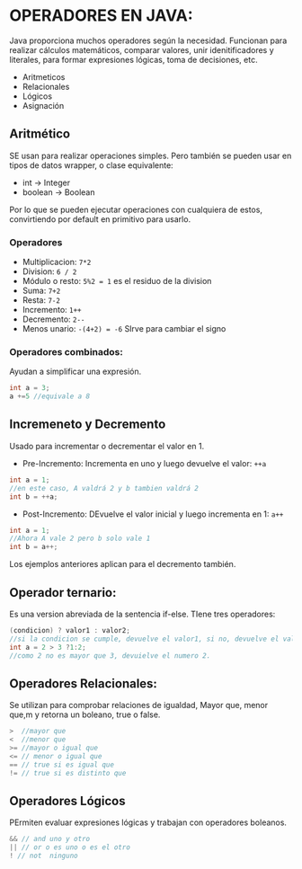 # OPERADORES EN JAVA:

Java proporciona muchos operadores según la necesidad. Funcionan para realizar cálculos matemáticos, comparar valores, unir idenitificadores y literales, para formar expresiones lógicas, toma de decisiones, etc.
* Aritmeticos
* Relacionales
* Lógicos
* Asignación

## Aritmético

SE usan para realizar operaciones simples.
Pero también se pueden usar en tipos de datos wrapper, o clase equivalente:
 * int -> Integer
 * boolean -> Boolean

Por lo que se pueden ejecutar operaciones con cualquiera de estos, convirtiendo por default en primitivo para usarlo.

### Operadores
* Multiplicacion: `7*2`
* Division: `6 / 2`
* Módulo o resto: `5%2 = 1` es el residuo de la division
* Suma: `7+2`
* Resta: `7-2`
* Incremento: `1++`
* Decremento: `2--`
* Menos unario: `-(4+2) = -6` SIrve para cambiar el signo

### Operadores combinados:
Ayudan a simplificar una expresión.
```java
int a = 3;
a +=5 //equivale a 8
```

## Incremeneto y Decremento
Usado para incrementar o decrementar el valor en 1.
* Pre-Incremento: Incrementa en uno y luego devuelve el valor:
`++a`
```java
int a = 1;
//en este caso, A valdrá 2 y b tambien valdrá 2
int b = ++a;
```

* Post-Incremento: DEvuelve el valor inicial y luego incrementa en 1:
  `a++`
```java
int a = 1;
//Ahora A vale 2 pero b solo vale 1
int b = a++;
```

Los ejemplos anteriores aplican para el decremento también.

## Operador ternario:
Es una version abreviada de la sentencia if-else.
TIene tres operadores:
```java
(condicion) ? valor1 : valor2;
//si la condicion se cumple, devuelve el valor1, si no, devuelve el valor2
int a = 2 > 3 ?1:2;
//como 2 no es mayor que 3, devuielve el numero 2.
```
## Operadores Relacionales:
Se utilizan para comprobar relaciones de igualdad, Mayor que, menor que,m y retorna un boleano,
true o false. 
```java
>  //mayor que
<  //menor que
>= //mayor o igual que
<= // menor o igual que
== // true si es igual que
!= // true si es distinto que
``` 

## Operadores Lógicos
PErmiten evaluar expresiones lógicas y trabajan con operadores boleanos.
```java
&& // and uno y otro
|| // or o es uno o es el otro
! // not  ninguno
``` 



